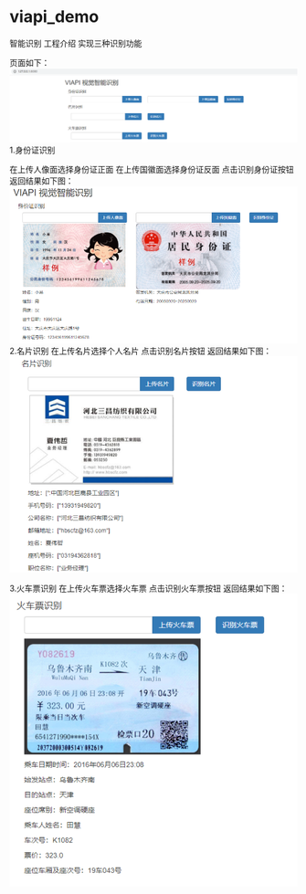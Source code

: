 # viapi_demo
智能识别
工程介绍
实现三种识别功能

页面如下：
![Image](https://github.com/renyy/viapi_demo/blob/master/src/main/resources/img/%E5%9B%BE%E7%89%871.png)
 1.身份证识别

在上传人像面选择身份证正面
在上传国徽面选择身份证反面
点击识别身份证按钮
返回结果如下图：
![Image](https://github.com/renyy/viapi_demo/blob/master/src/main/resources/img/%E5%9B%BE%E7%89%872.png)
2.名片识别
在上传名片选择个人名片
点击识别名片按钮
返回结果如下图：
![Image](https://github.com/renyy/viapi_demo/blob/master/src/main/resources/img/%E5%9B%BE%E7%89%873.png)

 3.火车票识别
在上传火车票选择火车票
点击识别火车票按钮
返回结果如下图：
 ![Image](https://github.com/renyy/viapi_demo/blob/master/src/main/resources/img/%E5%9B%BE%E7%89%874.png)

